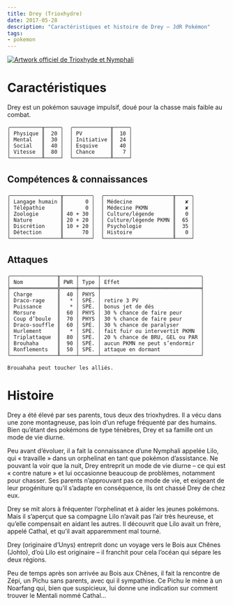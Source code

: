 ```yaml
---
title: Drey (Trioxhydre)
date: 2017-05-28
description: "Caractéristiques et histoire de Drey – JdR Pokémon"
tags:
- pokemon
---
```


[![Artwork officiel de Trioxhyde et Nymphali](https://i.imgur.com/tjZE5Csm.jpg)](https://i.imgur.com/tjZE5Cs.jpg)

# Caractéristiques

Drey est un pokémon sauvage impulsif, doué pour la chasse mais faible au combat.

    ╭──────────╥─────╮  ╭────────────╥─────╮
    │ Physique ║  20 │  │ PV         ║  10 │
    │ Mental   ║  30 │  │ Initiative ║  24 │
    │ Social   ║  40 │  │ Esquive    ║  40 │
    │ Vitesse  ║  80 │  │ Chance     ║   7 │
    └──────────╨─────┘  └────────────╨─────┘

## Compétences & connaissances

    ╭────────────────╥─────────╮  ╭──────────────────────╥─────╮
    │ Langage humain ║       0 │  │ Médecine             ║   ✘ │
    │ Télépathie     ║       0 │  │ Médecine PKMN        ║   ✘ │
    │ Zoologie       ║ 40 + 30 │  │ Culture/légende      ║   0 │
    │ Nature         ║ 20 + 20 │  │ Culture/légende PKMN ║  65 │
    │ Discrétion     ║ 10 + 20 │  │ Psychologie          ║  35 │
    │ Détection      ║      70 │  │ Histoire             ║   0 │
    └────────────────╨─────────┘  └──────────────────────╨─────┘

## Attaques

    ╭───────────────╥─────┬──────┬────────────────────────────────╮
    │ Nom           ║ PWR │ Type │ Effet                          │
    ╞═══════════════╬═════╪══════╪════════════════════════════════╡
    │ Charge        ║  40 │ PHYS │                                │
    │ Draco-rage    ║   * │ SPÉ. │ retire 3 PV                    │
    │ Puissance     ║   * │ SPÉ. │ bonus jet de dés               │
    │ Morsure       ║  60 │ PHYS │ 30 % chance de faire peur      │
    │ Coup d’boule  ║  70 │ PHYS │ 30 % chance de faire peur      │
    │ Draco-souffle ║  60 │ SPÉ. │ 30 % chance de paralyser       │
    │ Hurlement     ║   * │ SPÉ. │ fait fuir ou intervertit PKMN  │
    │ Triplattaque  ║  80 │ SPÉ. │ 20 % chance de BRU, GEL ou PAR │
    │ Brouhaha      ║  90 │ SPÉ. │ aucun PKMN ne peut s’endormir  │
    │ Ronflements   ║  50 │ SPÉ. │ attaque en dormant             │
    └───────────────╨─────┴──────┴────────────────────────────────┘

    Brouahaha peut toucher les alliés.

# Histoire

Drey a été élevé par ses parents, tous deux des trioxhydres. Il a vécu dans une zone
montagneuse, pas loin d’un refuge fréquenté par des humains. Bien qu’étant des pokémons
de type ténèbres, Drey et sa famille ont un mode de vie diurne.

Peu avant d’évoluer, il a fait la connaissance d’une Nymphali appelée Lilo, qui
« travaille » dans un orphelinat en tant que pokémon d’assistance. Ne pouvant la
voir que la nuit, Drey entreprit un mode de vie diurne – ce qui est « contre nature »
et lui occasionne beaucoup de problèmes, notamment pour chasser. Ses parents n’approuvant
pas ce mode de vie, et exigeant de leur progéniture qu’il s’adapte en conséquence,
ils ont chassé Drey de chez eux.

Drey se mit alors à fréquenter l’orphelinat et à aider les jeunes pokémons. Mais
il s’aperçut que sa compagne Lilo n’avait pas l’air très heureuse, et qu’elle compensait
en aidant les autres. Il découvrit que Lilo avait un frère, appelé Cathal, et qu’il
avait apparemment mal tourné.

Drey (originaire d’Unys) entreprit donc un voyage vers le Bois aux Chênes (Johto),
d’où Lilo est originaire – il franchit pour cela l’océan qui sépare les deux régions.

Peu de temps après son arrivée au Bois aux Chênes, il fait la rencontre de Zépi,
un Pichu sans parents, avec qui il sympathise. Ce Pichu le mène à un Noarfang qui,
bien que suspicieux, lui donne une indication sur comment trouver le Mentali nommé
Cathal…
